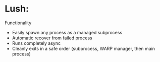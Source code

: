 # Lush: 

Functionality
* Easily spawn any process as a managed subprocess
* Automatic recover from failed process
* Runs completely async
* Cleanly exits in a safe order (subprocess, WARP manager, then main process)